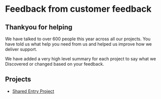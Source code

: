 # Feedback from customer feedback 

## Thankyou for helping

We have talked to over 600 people this year across all our projects. 
You have told us what help you need from us and helped us improve how we deliver support.

We have added a very high level summary for each project to say what we Discovered or changed based on your feedback. 

## Projects
- [Shared Entry Project](feedbackSEP.html)


